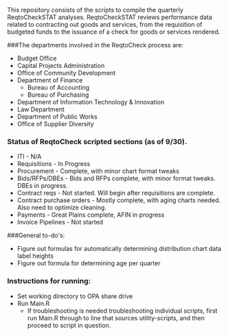 This repository consists of the scripts to compile the quarterly ReqtoCheckSTAT analyses. ReqtoCheckSTAT reviews performance data related to contracting out goods and services, from the requisition of budgeted funds to the issuance of a check for goods or services rendered. 

###The departments involved in the ReqtoCheck process are:
* Budget Office
* Capital Projects Administration
* Office of Community Development
* Department of Finance
	* Bureau of Accounting
	* Bureau of Purchasing
* Department of Information Technology & Innovation
* Law Department
* Department of Public Works
* Office of Supplier Diversity

### Status of ReqtoCheck scripted sections (as of 9/30).
* ITI - N/A
* Requisitions - In Progress
* Procurement - Complete, with minor chart format tweaks
* Bids/RFPs/DBEs - Bids and RFPs complete, with minor format tweaks.  DBEs in progress.
* Contract reqs - Not started.  Will begin after requisitions are complete.
* Contract purchase orders - Mostly complete, with aging charts needed. Also need to optimize cleaning.
* Payments - Great Plains complete, AFIN in progress
* Invoice Pipelines - Not started


###General to-do's:
* Figure out formulas for automatically determining distribution chart data label heights
* Figure out formula for determining age per quarter

### Instructions for running:
* Set working directory to OPA share drive
* Run Main.R
	* If troubleshooting is needed troubleshooting individual scripts, first run Main.R through to line that sources utility-scripts, and then proceed to script in question.